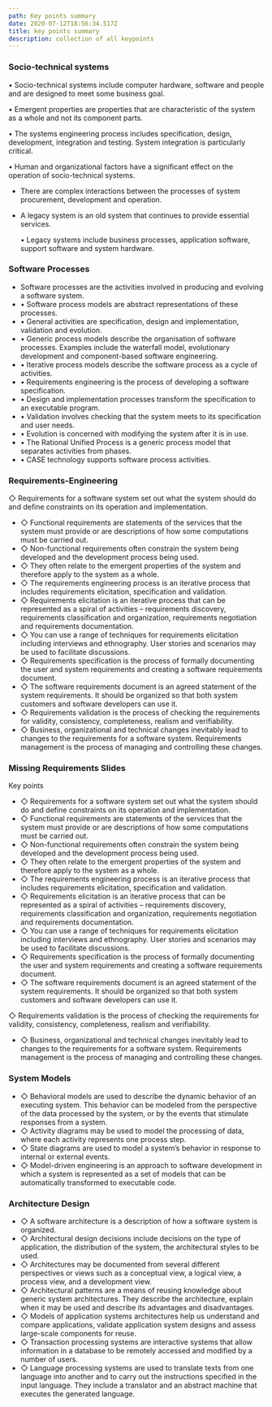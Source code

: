 ```yaml
---
path: Key points summary
date: 2020-07-12T18:56:34.517Z
title: key points summary
description: collection of all keypoints
---
```

### **Socio-technical systems**

• Socio-technical systems include computer hardware, software and people and are designed to meet some business goal.

• Emergent properties are properties that are characteristic of the system as a whole and not its component parts.

• The systems engineering process includes specification, design, development, integration and testing. System integration is particularly critical.

• Human and organizational factors have a significant effect on the operation of socio-technical systems.

* There are complex interactions between the processes of system procurement, development and operation.
* A legacy system is an old system that continues to provide essential services.

  • Legacy systems include business processes, application software, support software and system hardware.



### Software Processes

* Software processes are the activities involved in producing and evolving a software system.
* • Software process models are abstract representations of these processes.
* • General activities are specification, design and implementation, validation and evolution.
* • Generic process models describe the organisation of software processes. Examples include the waterfall model, evolutionary development and component-based software engineering.
* • Iterative process models describe the software process as a cycle of activities.
* • Requirements engineering is the process of developing a software specification.
* • Design and implementation processes transform the specification to an executable program.
* • Validation involves checking that the system meets to its specification and user needs.
* • Evolution is concerned with modifying the system after it is in use.
* • The Rational Unified Process is a generic process model that separates activities from phases.
* • CASE technology supports software process activities.



### Requirements-Engineering

◇ Requirements for a software system set out what the system should do and define constraints on its operation and implementation.

* ◇ Functional requirements are statements of the services that the system must provide or are descriptions of how some computations must be carried out.
* ◇ Non-functional requirements often constrain the system being developed and the development process being used.
* ◇ They often relate to the emergent properties of the system and therefore apply to the system as a whole.
* ◇ The requirements engineering process is an iterative process that includes requirements elicitation, specification and validation.
* ◇ Requirements elicitation is an iterative process that can be represented as a spiral of activities – requirements discovery, requirements classification and organization, requirements negotiation and requirements documentation.
* ◇ You can use a range of techniques for requirements elicitation including interviews and ethnography. User stories and scenarios may be used to facilitate discussions.
* ◇ Requirements specification is the process of formally documenting the user and system requirements and creating a software requirements document.
* ◇ The software requirements document is an agreed statement of the system requirements. It should be organized so that both system customers and software developers can use it.
* ◇ Requirements validation is the process of checking the requirements for validity, consistency, completeness, realism and verifiability.
* ◇ Business, organizational and technical changes inevitably lead to changes to the requirements for a software system. Requirements management is the process of managing and controlling these changes.



### Missing Requirements Slides

Key points

* ◇ Requirements for a software system set out what the system should do and define constraints on its operation and implementation.
* ◇ Functional requirements are statements of the services that the system must provide or are descriptions of how some computations must be carried out.
* ◇ Non-functional requirements often constrain the system being developed and the development process being used.
* ◇ They often relate to the emergent properties of the system and therefore apply to the system as a whole.
* ◇ The requirements engineering process is an iterative process that includes requirements elicitation, specification and validation.
* ◇ Requirements elicitation is an iterative process that can be represented as a spiral of activities – requirements discovery, requirements classification and organization, requirements negotiation and requirements documentation.
* ◇ You can use a range of techniques for requirements elicitation including interviews and ethnography. User stories and scenarios may be used to facilitate discussions.
* ◇ Requirements specification is the process of formally documenting the user and system requirements and creating a software requirements document.
* ◇ The software requirements document is an agreed statement of the system requirements. It should be organized so that both system customers and software developers can use it.

◇ Requirements validation is the process of checking the requirements for validity, consistency, completeness, realism and verifiability.

* ◇ Business, organizational and technical changes inevitably lead to changes to the requirements for a software system. Requirements management is the process of managing and controlling these changes.



### System Models

* ◇ Behavioral models are used to describe the dynamic behavior of an executing system. This behavior can be modeled from the perspective of the data processed by the system, or by the events that stimulate responses from a system.
* ◇ Activity diagrams may be used to model the processing of data, where each activity represents one process step.
* ◇ State diagrams are used to model a system’s behavior in response to internal or external events.
* ◇ Model-driven engineering is an approach to software development in which a system is represented as a set of models that can be automatically transformed to executable code.



### Architecture Design

* ◇ A software architecture is a description of how a software system is organized.
* ◇ Architectural design decisions include decisions on the type of application, the distribution of the system, the architectural styles to be used.
* ◇ Architectures may be documented from several different perspectives or views such as a conceptual view, a logical view, a process view, and a development view.
* ◇ Architectural patterns are a means of reusing knowledge about generic system architectures. They describe the architecture, explain when it may be used and describe its advantages and disadvantages.
* ◇ Models of application systems architectures help us understand and compare applications, validate application system designs and assess large-scale components for reuse.
* ◇ Transaction processing systems are interactive systems that allow information in a database to be remotely accessed and modified by a number of users.
* ◇ Language processing systems are used to translate texts from one language into another and to carry out the instructions specified in the input language. They include a translator and an abstract machine that executes the generated language.